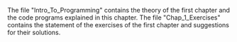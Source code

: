 The file "Intro_To_Programming" contains the theory of the first chapter and the code programs explained in this chapter.
The file "Chap_1_Exercises" contains the statement of the exercises of the first chapter and suggestions for their solutions.
